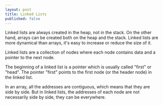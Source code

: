 ```yaml
---
layout: post
title: Linked Lists
published: false
---
```


Linked lists are always created in the heap, not in the stack. On the other hand, arrays can be created both on the heap and the stack.
Linked lists are more dynamical than arrays, it's easy to increase or reduce the size of it.

Linked lists are a collection of nodes where each node contains data and a pointer to the next node.

The beginning of a linked list is a pointer which is usually called "first" or "head". The pointer "first" points to the first node (or the header node) in the linked list.

In an array, all the addresses are contiguous, which means that they are side by side. But in linked lists, the addresses of each node are not necessarily side by side, they can be everywhere.


